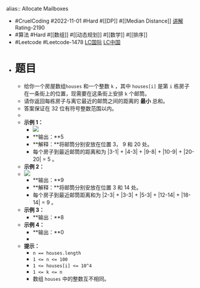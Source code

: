 alias:: Allocate Mailboxes
- #CruelCoding #2022-11-01 #Hard #[[DP]] #[[Median Distance]] [讲解](https://youtu.be/iS6mGjHvH0o) Rating-2190
- #算法 #Hard #[[数组]] #[[动态规划]] #[[数学]] #[[排序]]
- #Leetcode #Leetcode-1478 [LC国际](https://leetcode.com/problems/allocate-mailboxes/) [LC中国](https://leetcode.cn/problems/allocate-mailboxes/)
- # 题目
	- 给你一个房屋数组`houses` 和一个整数 `k` ，其中 `houses[i]` 是第 `i` 栋房子在一条街上的位置，现需要在这条街上安排 `k` 个邮筒。
	- 请你返回每栋房子与离它最近的邮筒之间的距离的 **最小** 总和。
	- 答案保证在 32 位有符号整数范围以内。
	-
	- **示例 1：**
		- ![](https://assets.leetcode-cn.com/aliyun-lc-upload/uploads/2020/06/13/sample_11_1816.png)
		- **输出：**5
		- **解释：**将邮筒分别安放在位置 3， 9 和 20 处。
		- 每个房子到最近邮筒的距离和为 |3-1| + |4-3| + |9-8| + |10-9| + |20-20| = 5 。
	- **示例 2：**
	- **![](https://assets.leetcode-cn.com/aliyun-lc-upload/uploads/2020/06/13/sample_2_1816.png)**
		- **输出：**9
		- **解释：**将邮筒分别安放在位置 3 和 14 处。
		- 每个房子到最近邮筒距离和为 |2-3| + |3-3| + |5-3| + |12-14| + |18-14| = 9 。
	- **示例 3：**
		- **输出：**8
	- **示例 4：**
		- **输出：**0
		-
	- **提示：**
		- `n == houses.length`
		- `1 <= n <= 100`
		- `1 <= houses[i] <= 10^4`
		- `1 <= k <= n`
		- 数组 `houses` 中的整数互不相同。